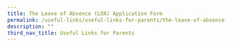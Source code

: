 ```yaml
---
title: The Leave of Absence (LOA) Application Form
permalink: /useful-links/useful-links-for-parents/the-leave-of-absence-loa-application-form/
description: ""
third_nav_title: Useful Links for Parents
---
```


